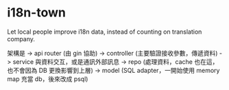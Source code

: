 # i18n-town

Let local people improve i18n data, instead of counting on translation company.

架構是
-> api router (由 gin 協助)
-> controller (主要驗證接收參數，傳遞資料)
-> service 與資料交互，或是通訊外部訊息
-> repo (處理資料，cache 也在這，也不會因為 DB 更換影響到上層)
-> model (SQL adapter，一開始使用 memory map 充當 db，後來改成 psql)
